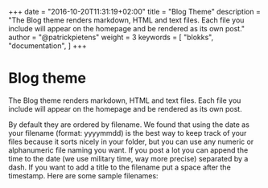 +++
date            = "2016-10-20T11:31:19+02:00"
title           = "Blog Theme"
description     = "The Blog theme renders markdown, HTML and text files. Each file you include will appear on the homepage and be rendered as its own post."
author          = "@patrickpietens"
weight          = 3
keywords        = [
    "blokks",
    "documentation",
]
+++

# Blog theme
The Blog theme renders markdown, HTML and text files. Each file you include will appear on the homepage and be rendered as its own post.

By default they are ordered by filename. We found that using the date as your filename (format: yyyymmdd) is the best way to keep track of your files because it sorts nicely in your folder, but you can use any numeric or alphanumeric file naming you want. If you post a lot you can append the time to the date (we use military time, way more precise) separated by a dash. If you want to add a title to the filename put a space after the timestamp. Here are some sample filenames:
